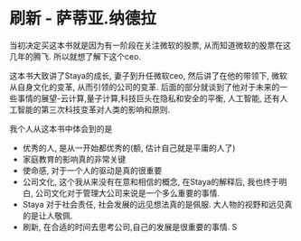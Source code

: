 
# 刷新 - 萨蒂亚.纳德拉

当初决定买这本书就是因为有一阶段在关注微软的股票, 从而知道微软的股票在这几年的腾飞. 所以就想了解下这个ceo.

这本书大致讲了Staya的成长, 妻子到升任微软ceo, 然后讲了在他的带领下, 微软从自身文化的变革, 从而引领的公司的变革. 后面的部分就谈到了他对于未来的一些事情的展望-云计算,量子计算,科技巨头在隐私和安全的平衡, 人工智能, 还有人工智能的第三次科技变革对人类的影响和原则.

我个人从这本书中体会到的是
* 优秀的人, 是从一开始都优秀的(额, 估计自己就是平庸的人了)
* 家庭教育的影响真的非常关键
* 使命感, 对于一个人的驱动是真的很重要
* 公司文化, 这个我从来没有在意和相信的概念, 在Staya的解释后, 我也终于明白, 公司文化对于管理大公司来说是一个多么重要的事情. 
* Staya 对于社会责任, 社会发展的远见想法真的是佩服. 大人物的视野和远见真的是让人敬佩. 
* 刷新, 在合适的时间去思考公司,自己的发展是很重要的事情. 
S